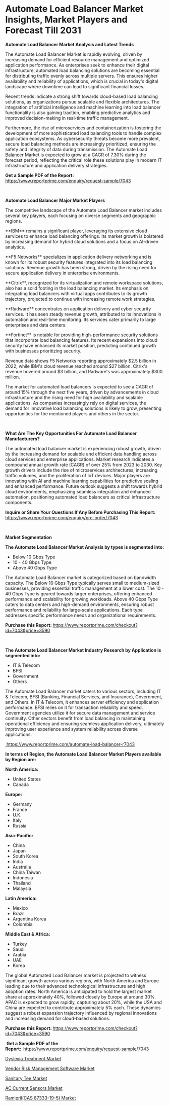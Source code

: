 <p><h1>Automate Load Balancer Market Insights, Market Players and Forecast Till 2031</h1></p><p><strong>Automate Load Balancer Market Analysis and Latest Trends</strong></p>
<p><p>The Automate Load Balancer Market is rapidly evolving, driven by increasing demand for efficient resource management and optimized application performance. As enterprises seek to enhance their digital infrastructure, automated load balancing solutions are becoming essential for distributing traffic evenly across multiple servers. This ensures higher availability and reliability of applications, which is crucial in today's digital landscape where downtime can lead to significant financial losses.</p><p>Recent trends indicate a strong shift towards cloud-based load balancing solutions, as organizations pursue scalable and flexible architectures. The integration of artificial intelligence and machine learning into load balancer functionality is also gaining traction, enabling predictive analytics and improved decision-making in real-time traffic management.</p><p>Furthermore, the rise of microservices and containerization is fostering the development of more sophisticated load balancing tools to handle complex application ecosystems. As cybersecurity threats become more prevalent, secure load balancing methods are increasingly prioritized, ensuring the safety and integrity of data during transmission. The Automate Load Balancer Market is expected to grow at a CAGR of 7.30% during the forecast period, reflecting the critical role these solutions play in modern IT infrastructure and application delivery strategies.</p></p>
<p><strong>Get a Sample PDF of the Report:&nbsp;</strong> <a href="https://www.reportprime.com/enquiry/request-sample/7043">https://www.reportprime.com/enquiry/request-sample/7043</a></p>
<p>&nbsp;</p>
<p><strong>Automate Load Balancer Major Market Players</strong></p>
<p><p>The competitive landscape of the Automate Load Balancer market includes several key players, each focusing on diverse segments and geographic regions. </p><p>**IBM** remains a significant player, leveraging its extensive cloud services to enhance load balancing offerings. Its market growth is bolstered by increasing demand for hybrid cloud solutions and a focus on AI-driven analytics. </p><p>**F5 Networks** specializes in application delivery networking and is known for its robust security features integrated into its load balancing solutions. Revenue growth has been strong, driven by the rising need for secure application delivery in enterprise environments.</p><p>**Citrix**, recognized for its virtualization and remote workspace solutions, also has a solid footing in the load balancing market. Its emphasis on integrating load balancers with virtual apps contributes to its growth trajectory, projected to continue with increasing remote work strategies.</p><p>**Radware** concentrates on application delivery and cyber security services. It has seen steady revenue growth, attributed to its innovations in automation and real-time monitoring. Its services cater primarily to large enterprises and data centers.</p><p>**Fortinet** is notable for providing high-performance security solutions that incorporate load balancing features. Its recent expansions into cloud security have enhanced its market position, predicting continued growth with businesses prioritizing security.</p><p>Revenue data shows F5 Networks reporting approximately $2.5 billion in 2022, while IBM's cloud revenue reached around $27 billion. Citrix's revenue hovered around $3 billion, and Radware's was approximately $300 million. </p><p>The market for automated load balancers is expected to see a CAGR of around 15% through the next five years, driven by advancements in cloud infrastructure and the rising need for high availability and scalable applications. As companies increasingly rely on digital services, the demand for innovative load balancing solutions is likely to grow, presenting opportunities for the mentioned players and others in the sector.</p></p>
<p>&nbsp;</p>
<p><strong>What Are The Key Opportunities For Automate Load Balancer Manufacturers?</strong></p>
<p><p>The automated load balancer market is experiencing robust growth, driven by the increasing demand for scalable and efficient data handling across cloud services and enterprise applications. Market research indicates a compound annual growth rate (CAGR) of over 25% from 2023 to 2030. Key growth drivers include the rise of microservices architectures, increasing traffic volumes, and the proliferation of IoT devices. Major players are innovating with AI and machine learning capabilities for predictive scaling and enhanced performance. Future outlook suggests a shift towards hybrid cloud environments, emphasizing seamless integration and enhanced automation, positioning automated load balancers as critical infrastructure components.</p></p>
<p><strong>Inquire or Share Your Questions If Any Before Purchasing This Report:</strong> <a href="https://www.reportprime.com/enquiry/pre-order/7043">https://www.reportprime.com/enquiry/pre-order/7043</a></p>
<p>&nbsp;</p>
<p><strong>Market Segmentation</strong></p>
<p><strong>The Automate Load Balancer Market Analysis by types is segmented into:</strong></p>
<p><ul><li>Below 10 Gbps Type</li><li>10 - 40 Gbps Type</li><li>Above 40 Gbps Type</li></ul></p>
<p><p>The Automate Load Balancer market is categorized based on bandwidth capacity. The Below 10 Gbps Type typically serves small to medium-sized businesses, providing essential traffic management at a lower cost. The 10 - 40 Gbps Type is geared towards larger enterprises, offering enhanced performance and scalability for growing workloads. Above 40 Gbps Type caters to data centers and high-demand environments, ensuring robust performance and reliability for large-scale applications. Each type addresses specific performance needs and organizational requirements.</p></p>
<p><strong>Purchase this Report:&nbsp;</strong><a href="https://www.reportprime.com/checkout?id=7043&price=3590">https://www.reportprime.com/checkout?id=7043&price=3590</a></p>
<p>&nbsp;</p>
<p><strong>The Automate Load Balancer Market Industry Research by Application is segmented into:</strong></p>
<p><ul><li>IT & Telecom</li><li>BFSI</li><li>Government</li><li>Others</li></ul></p>
<p><p>The Automate Load Balancer market caters to various sectors, including IT & Telecom, BFSI (Banking, Financial Services, and Insurance), Government, and Others. In IT & Telecom, it enhances server efficiency and application performance. BFSI relies on it for transaction reliability and speed. Government agencies utilize it for secure data management and service continuity. Other sectors benefit from load balancing in maintaining operational efficiency and ensuring seamless application delivery, ultimately improving user experience and system reliability across diverse applications.</p></p>
<p><a href="https://www.reportprime.com/automate-load-balancer-r7043">&nbsp;https://www.reportprime.com/automate-load-balancer-r7043</a></p>
<p><strong>In terms of Region, the Automate Load Balancer Market Players available by Region are:</strong></p>
<p>
    <p> <strong> North America: </strong>
        <ul>
            <li>United States</li>
            <li>Canada</li>
        </ul>
        </p> 
    <p> <strong> Europe: </strong>
        <ul>
            <li>Germany</li>
            <li>France</li>
            <li>U.K.</li>
            <li>Italy</li>
            <li>Russia</li>
        </ul>
        </p> 
    <p> <strong> Asia-Pacific: </strong>
        <ul>
            <li>China</li>
            <li>Japan</li>
            <li>South Korea</li>
            <li>India</li>
            <li>Australia</li>
            <li>China Taiwan</li>
            <li>Indonesia</li>
            <li>Thailand</li>
            <li>Malaysia</li>
        </ul>
        </p> 
    <p> <strong> Latin America: </strong>
        <ul>
            <li>Mexico</li>
            <li>Brazil</li>
            <li>Argentina Korea</li>
            <li>Colombia</li>
        </ul>
        </p> 
    <p> <strong> Middle East & Africa: </strong>
        <ul>
            <li>Turkey</li>
            <li>Saudi</li>
            <li>Arabia</li>
            <li>UAE</li>
            <li>Korea</li>
        </ul>
    </p>
    </p>
<p><p>The global Automated Load Balancer market is projected to witness significant growth across various regions, with North America and Europe leading due to their advanced technological infrastructure and high adoption rates. North America is anticipated to hold the largest market share at approximately 40%, followed closely by Europe at around 30%. APAC is expected to grow rapidly, capturing about 20%, while the USA and China are expected to contribute approximately 5% each. These dynamics suggest a robust expansion trajectory influenced by regional innovations and increasing demand for cloud-based solutions.</p></p>
<p><strong>Purchase this Report: </strong><a href="https://www.reportprime.com/checkout?id=7043&price=3590">https://www.reportprime.com/checkout?id=7043&price=3590</a></p>
<p>&nbsp;<strong>Get a Sample PDF of the Report:&nbsp;&nbsp;</strong><a href="https://www.reportprime.com/enquiry/request-sample/7043">https://www.reportprime.com/enquiry/request-sample/7043</a></p>
<p><strong></strong></p>
<p><p><a href="https://www.linkedin.com/pulse/insights-dyslexia-treatment-market-players-size-geographical-fixpc?trackingId=%2Fy7MZ0XHQxOwwgYT2%2FYUqA%3D%3D">Dyslexia Treatment Market</a></p><p><a href="https://www.linkedin.com/pulse/global-vendor-risk-management-software-market-trends-innovations-gje1c?trackingId=pnNeNVZGSbSgkbY73OGcqg%3D%3D">Vendor Risk Management Software Market</a></p><p><a href="https://medium.com/@ruth.macdonald08580/sanitary-tee-market-size-share-trends-analysis-report-by-end-use-chemical-industry-food-5cd6abf85b76">Sanitary Tee Market</a></p><p><a href="https://medium.com/@michael.parsons65654/ac-current-sensors-market-2024-2031-industry-insights-and-investment-opportunities-f68acf2a84c0">AC Current Sensors Market</a></p><p><a href="https://issuu.com/reportprime-2/docs/ramiprilcas-87333-19-5-market-size-_2518e3143a8367">Ramipril(CAS 87333-19-5) Market</a></p></p>